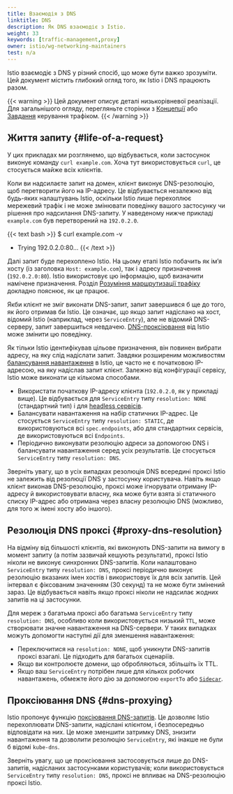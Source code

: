 ```yaml
---
title: Взаємодія з DNS
linktitle: DNS
description: Як DNS взаємодіє з Istio.
weight: 33
keywords: [traffic-management,proxy]
owner: istio/wg-networking-maintainers
test: n/a
---
```


Istio взаємодіє з DNS у різний спосіб, що може бути важко зрозуміти. Цей документ містить глибокий огляд того, як Istio і DNS працюють разом.

{{< warning >}}
Цей документ описує деталі низькорівневої реалізації. Для загальнішого огляду, перегляньте сторінки з [Концепції](/docs/concepts/traffic-management/) або [Завдання](/docs/tasks/traffic-management/) керування трафіком.
{{< /warning >}}

## Життя запиту {#life-of-a-request}

У цих прикладах ми розглянемо, що відбувається, коли застосунок виконує команду `curl example.com`. Хоча тут використовується `curl`, це стосується майже всіх клієнтів.

Коли ви надсилаєте запит на домен, клієнт виконує DNS-резолюцію, щоб перетворити його на IP-адресу. Це відбувається незалежно від будь-яких налаштувань Istio, оскільки Istio лише перехоплює мережевий трафік і не може змінювати поведінку вашого застосунку чи рішення про надсилання DNS-запиту. У наведеному нижче прикладі `example.com` був перетворений на `192.0.2.0`.

{{< text bash >}}
$ curl example.com -v
*   Trying 192.0.2.0:80...
{{< /text >}}

Далі запит буде перехоплено Istio. На цьому етапі Istio побачить як імʼя хосту (із заголовка `Host: example.com`), так і адресу призначення (`192.0.2.0:80`). Istio використовує цю інформацію, щоб визначити намічене призначення. Розділ [Розуміння маршрутизації трафіку](/docs/ops/configuration/traffic-management/traffic-routing/) докладно пояснює, як це працює.

Якби клієнт не зміг виконати DNS-запит, запит завершився б ще до того, як його отримав би Istio. Це означає, що якщо запит надіслано на хост, відомий Istio (наприклад, через `ServiceEntry`), але не відомий DNS-серверу, запит завершиться невдачею. [DNS-проксіювання](#dns-proxying) від Istio може змінити цю поведінку.

Як тільки Istio ідентифікував цільове призначення, він повинен вибрати адресу, на яку слід надіслати запит. Завдяки розширеним можливостям [балансування навантаження](/docs/concepts/traffic-management/#load-balancing-options) в Istio, це часто не є початковою IP-адресою, на яку надіслав запит клієнт. Залежно від конфігурації сервісу, Istio може виконати це кількома способами.

* Використати початкову IP-адресу клієнта (`192.0.2.0`, як у прикладі вище). Це відбувається для `ServiceEntry` типу `resolution: NONE` (стандартний тип) і для [headless сервісів](https://kubernetes.io/docs/concepts/services-networking/service/#headless-services).
* Балансувати навантаження на набір статичних IP-адрес. Це стосується `ServiceEntry` типу `resolution: STATIC`, де використовуються всі `spec.endpoints`, або для стандартних сервісів, де використовуються всі `Endpoints`.
* Періодично виконувати резолюцію адреси за допомогою DNS і балансувати навантаження серед усіх результатів. Це стосується `ServiceEntry` типу `resolution: DNS`.

Зверніть увагу, що в усіх випадках резолюція DNS всередині проксі Istio не залежить від резолюції DNS у застосунку користувача. Навіть якщо клієнт виконав DNS-резолюцію, проксі може ігнорувати отриману IP-адресу й використовувати власну, яка може бути взята зі статичного списку IP-адрес або отримана через власну резолюцію DNS (можливо, для того ж імені хосту або іншого).

## Резолюція DNS проксі {#proxy-dns-resolution}

На відміну від більшості клієнтів, які виконують DNS-запити на вимогу в момент запиту (а потім зазвичай кешують результати), проксі Istio ніколи не виконує синхронних DNS-запитів. Коли налаштовано `ServiceEntry` типу `resolution: DNS`, проксі періодично виконує резолюцію вказаних імен хостів і використовує їх для всіх запитів. Цей інтервал є фіксованим значенням (30 секунд) та не може бути змінений зараз. Це відбувається навіть якщо проксі ніколи не надсилає жодних запитів на ці застосунки.

Для мереж з багатьма проксі або багатьма `ServiceEntry` типу `resolution: DNS`, особливо коли використовується низький `TTL`, може створювати значне навантаження на DNS-сервери. У таких випадках можуть допомогти наступні дії для зменшення навантаження:

* Переключитися на `resolution: NONE`, щоб уникнути DNS-запитів проксі взагалі. Це підходить для багатьох сценаріїв.
* Якщо ви контролюєте домени, що обробляються, збільшіть їх TTL.
* Якщо ваш `ServiceEntry` потрібен лише для кількох робочих навантажень, обмежте його дію за допомогою `exportTo` або [`Sidecar`](/docs/reference/config/networking/sidecar/).

## Проксіювання DNS {#dns-proxying}

Istio пропонує функцію [поксіювання DNS-запитів](/docs/ops/configuration/traffic-management/dns-proxy/). Це дозволяє Istio перехоплювати DNS-запити, надіслані клієнтом, і безпосередньо відповідати на них.
Це може зменшити затримку DNS, знизити навантаження та дозволити резолюцію `ServiceEntry`, які інакше не були б відомі `kube-dns`.

Зверніть увагу, що це проксіювання застосовується лише до DNS-запитів, надісланих застосунками користувачів; коли використовується `ServiceEntry` типу `resolution: DNS`, проксі не впливає на DNS-резолюцію проксі Istio.
